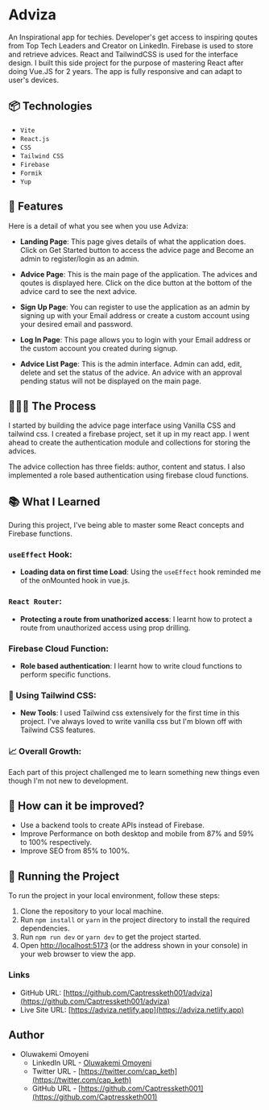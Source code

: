 # Adviza

An Inspirational app for techies. Developer's get access to inspiring qoutes from Top Tech Leaders and Creator on LinkedIn. Firebase is used to store and retrieve advices. React and TailwindCSS is used for the interface design. I built this side project for the purpose of mastering React after doing Vue.JS for 2 years. The app is fully responsive and can adapt to user's devices. 

## 📦 Technologies

- `Vite`
- `React.js`
- `CSS`
- `Tailwind CSS`
- `Firebase`
- `Formik`
- `Yup`

## 🦄 Features

Here is a detail of what you see when you use Adviza:

- **Landing Page**: This page gives details of what the application does. Click on Get Started button to access the advice page and Become an admin to register/login as an admin.

- **Advice Page**: This is the main page of the application. The advices and qoutes is displayed here. Click on the dice button at the bottom of the advice card to see the next advice.

- **Sign Up Page**: You can register to use the application as an admin by signing up with your Email address or create a custom account using your desired email and password.

- **Log In Page**: This page allows you to login with your Email address or the custom account you created during signup.

- **Advice List Page**: This is the admin interface. Admin can add, edit, delete and set the status of the advice. An advice with an approval pending status will not be displayed on the main page.


## 👩🏽‍🍳 The Process

I started by building the advice page interface using Vanilla CSS and tailwind css. I created a firebase project, set it up in my react app. I went ahead to create the authentication module and collections for storing the advices. 

The advice collection has three fields: author, content and status. I also implemented a role based authentication using firebase cloud functions.

## 📚 What I Learned

During this project, I've being able to master some React concepts and Firebase functions.

###  `useEffect` Hook:

- **Loading data on first time Load**: Using the `useEffect` hook reminded me of the onMounted hook in vue.js.

###  `React Router`:

- **Protecting a route from unathorized access**: I learnt how to protect a route from unauthorized access using prop drilling.

###  Firebase Cloud Function:

- **Role based authentication**: I learnt how to write cloud functions to perform specific functions.

### 🎨 Using Tailwind CSS:

- **New Tools**: I used Tailwind css extensively for the first time in this project. I've always loved to write vanilla css but I'm blown off with Tailwind CSS features.


### 📈 Overall Growth:

Each part of this project challenged me to learn something new things even though I'm not new to development.

## 💭 How can it be improved?

- Use a backend tools to create APIs instead of Firebase.
- Improve Performance on both desktop and mobile from 87% and 59% to 100% respectively.
- Improve SEO from 85% to 100%.

## 🚦 Running the Project

To run the project in your local environment, follow these steps:

1. Clone the repository to your local machine.
2. Run `npm install` or `yarn` in the project directory to install the required dependencies.
3. Run `npm run dev` or `yarn dev` to get the project started.
4. Open [http://localhost:5173](http://localhost:5173) (or the address shown in your console) in your web browser to view the app.


### Links

- GitHub URL: [https://github.com/Captressketh001/adviza](https://github.com/Captressketh001/adviza)
- Live Site URL: [https://adviza.netlify.app](https://adviza.netlify.app)

## Author

- Oluwakemi Omoyeni
    - LinkedIn URL - [Oluwakemi Omoyeni](https://www.linkedin.com/in/oluwakemi-omoyeni/)
    - Twitter URL - [https://twitter.com/cap_keth](https://twitter.com/cap_keth)
    - GitHub URL - [https://github.com/Captressketh001](https://github.com/Captressketh001)



